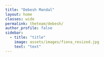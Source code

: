 ```yaml
---
title: "Debesh Mandal"
layout: home
classes: wide
permalink: theteam/debesh/
author_profile: false
sidebar:
  - title: "title"
    image: assets/images/fiona_resized.jpg
    text: "text"
---
```


